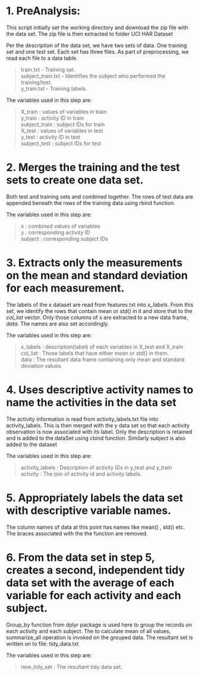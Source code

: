 # 1. PreAnalysis:

This script initially set the working directory and download the zip file with the data set. 
The zip file is then extracted to folder UCI HAR Dataset

Per the description of the data set, we have two sets of data. One training set and one test set. Each set has three files. As part of preprocessing, we read each file to a data table.  
> train.txt - Training set.  
> subject_train.txt - Identifies the subject who performed the training/test.  
> y_train.txt - Training labels.  

The variables used in this step are:  
> X_train : values of variables in train  
> y_train : activity ID in train  
> subject_train : subject IDs for train  
> X_test : values of variables in test  
> y_test : activity ID in test  
> subject_test : subject IDs for test  


# 2. Merges the training and the test sets to create one data set.
Both test and training sets and combined together. 
The rows of test data are appended beneath the rows of the training data using rbind function.

The variables used in this step are:  
> x : combined values of variables  
> y : corresponding activity ID  
> subject : corresponding subject IDs  


# 3. Extracts only the measurements on the mean and standard deviation for each measurement.
The labels of the x dataset are read from features.txt into *x_labels*. From this set, we identify the rows that contain mean or std() in it and store that to the *col_list* vector. Only those columns of x are extracted to a new data frame, *data*. The names are also set accordingly.

The variables used in this step are:  
> x_labels : description(label) of each variables in X_test and X_train  
> col_list : Those labels that have either mean or std() in them.  
> data     : The resultant data frame containing only mean and standard deviation values.  


# 4. Uses descriptive activity names to name the activities in the data set
The activity information is read from activity_labels.txt file into activity_labels. 
This is then merged with the y data set so that each activity observation is now associated with its label. 
Only the description is retained and is added to the dataSet using cbind function. 
Similarly subject is also added to the dataset

The variables used in this step are:  
> activity_labels : Description of activity IDs in y_test and y_train  
> activity        : The join of activity id and activity labels.  


# 5. Appropriately labels the data set with descriptive variable names.
The column names of data at this point has names like mean() , std() etc. 
The braces associated with the the function are removed.


# 6. From the data set in step 5, creates a second, independent tidy data set with the average of each variable for each activity and each subject.
Group_by function from dplyr package is used here to group the records on each activity and each subject.
The to calculate mean of all values, summarize_all operation is invoked on the grouped data.
The resultant set is written on to file: tidy_data.txt

The variables used in this step are:  
> new_tidy_set    : The resultant tidy data set.
